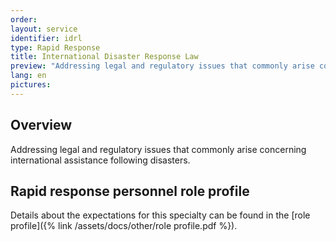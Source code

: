 ```yaml
---
order: 
layout: service
identifier: idrl
type: Rapid Response
title: International Disaster Response Law
preview: "Addressing legal and regulatory issues that commonly arise concerning international assistance following disasters."
lang: en
pictures:
---
```


## Overview

Addressing legal and regulatory issues that commonly arise concerning international assistance following disasters.

## Rapid response personnel role profile

Details about the expectations for this specialty can be found in the [role profile]({% link /assets/docs/other/role profile.pdf %}).

